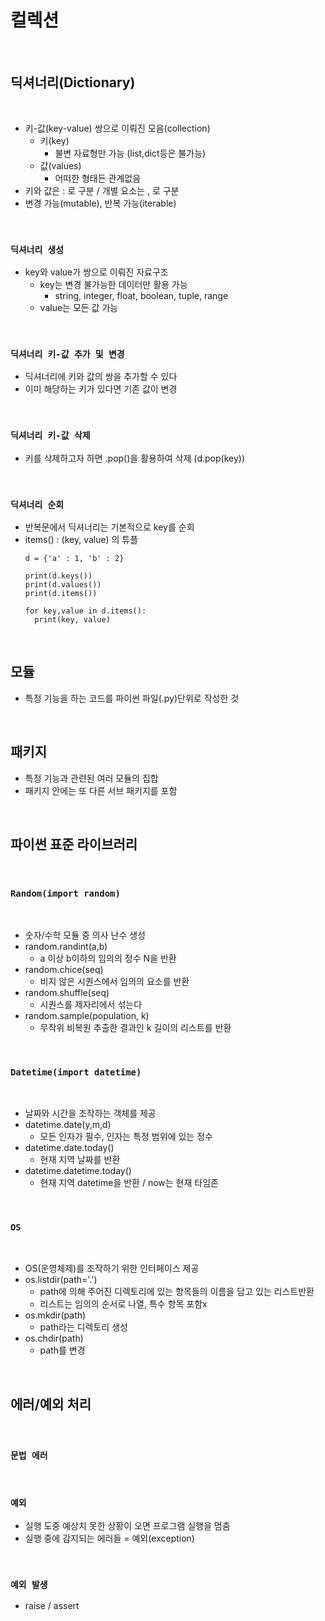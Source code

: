 # 컬렉션

<br/>

## 딕셔너리(Dictionary)

<br/>

- 키-값(key-value) 쌍으로 이뤄진 모음(collection)
  - 키(key)
    - 불변 자료형만 가능 (list,dict등은 불가능)
  - 값(values)
    - 어떠한 형태든 관계없음
- 키와 값은 : 로 구분 / 개별 요소는 , 로 구분
- 변경 가능(mutable), 반복 가능(iterable)

<br/>

### **`딕셔너리 생성`**

- key와 value가 쌍으로 이뤄진 자료구조
  - key는 변경 불가능한 데이터만 활용 가능
    - string, integer, float, boolean, tuple, range
  - value는 모든 값 가능

<br/>

### **`딕셔너리 키-값 추가 및 변경`**

- 딕셔너리에 키와 값의 쌍을 추가할 수 있다
- 이미 해당하는 키가 있다면 기존 값이 변경

<br/>

### **`딕셔너리 키-값 삭제`**

- 키를 삭제하고자 하면 .pop()을 활용하여 삭제 (d.pop(key))

<br/>

### **`딕셔너리 순회`**

- 반복문에서 딕셔너리는 기본적으로 key를 순회
- items() : (key, value) 의 튜플
  ```
  d = {'a' : 1, 'b' : 2}

  print(d.keys())
  print(d.values())
  print(d.items())

  for key,value in d.items():
    print(key, value)
  ```

<br/>

## 모듈

- 특정 기능을 하는 코드를 파이썬 파일(.py)단위로 작성한 것

<br/>

## 패키지

- 특정 기능과 관련된 여러 모듈의 집합
- 패키지 안에는 또 다른 서브 패키지를 포함

<br/>

## 파이썬 표준 라이브러리

<br/>

### **`Random(import random)`**

<br/>

- 숫자/수학 모듈 중 의사 난수 생성
- random.randint(a,b)
  - a 이상 b이하의 임의의 정수 N을 반환
- random.chice(seq)
  - 비지 않은 시퀀스에서 임의의 요소를 반환
- random.shuffle(seq)
  - 시퀀스를 제자리에서 섞는다
- random.sample(population, k)
  - 무작위 비복원 추출한 결과인 k 길이의 리스트를 반환

<br/>

### **`Datetime(import datetime)`**

<br/>

- 날짜와 시간을 조작하는 객체를 제공
- datetime.date(y,m,d)
  - 모든 인자가 필수, 인자는 특정 범위에 있는 정수
- datetime.date.today()
  - 현재 지역 날짜를 반환
- datetime.datetime.today()
  - 현재 지역 datetime을 반환 / now는 현재 타임존

<br/>

### **`OS`**

<br/>

- OS(운영체제)를 조작하기 위한 인터페이스 제공
- os.listdir(path='.')
  - path에 의해 주어진 디렉토리에 있는 항목들의 이름을 담고 있는 리스트반환
  - 리스트는 임의의 순서로 나열, 특수 항목 포함x
- os.mkdir(path)
  - path라는 디렉토리 생성
- os.chdir(path)
  - path를 변경

<br/>

## 에러/예외 처리

<br/>

### **`문법 에러`**

<br/>

### **`예외`**

- 실행 도중 예상치 못한 상황이 오면 프로그램 실행을 멈춤
- 실행 중에 감지되는 에러들 = 예외(exception)

<br/>

### **`예외 발생`**

- raise / assert